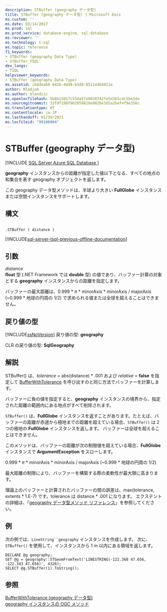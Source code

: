 ```yaml
---
description: STBuffer (geography データ型)
title: STBuffer (geography データ型) | Microsoft Docs
ms.custom: ''
ms.date: 03/14/2017
ms.prod: sql
ms.prod_service: database-engine, sql-database
ms.reviewer: ''
ms.technology: t-sql
ms.topic: reference
f1_keywords:
- STBuffer (geography Data Type)
- STBuffer_TSQL
dev_langs:
- TSQL
helpviewer_keywords:
- STBuffer (geography Data Type)
ms.assetid: cb4deab8-642b-44d9-b3d9-85114d64021e
author: MladjoA
ms.author: mlandzic
ms.openlocfilehash: 5b8b15017c53da5fe6020742fe5d3b5cdc5be1da
ms.sourcegitcommit: 33f0f190f962059826e002be165a2bef4f9e350c
ms.translationtype: HT
ms.contentlocale: ja-JP
ms.lasthandoff: 01/30/2021
ms.locfileid: "99186004"
---
```

# <a name="stbuffer-geography-data-type"></a>STBuffer (geography データ型)
[!INCLUDE [SQL Server Azure SQL Database ](../../includes/applies-to-version/sql-asdb.md)]

  **geography** インスタンスからの距離が指定した値以下となる、すべての地点の和集合を表す geography オブジェクトを返します。  
  
 この geography データ型メソッドは、半球より大きい **FullGlobe** インスタンスまたは空間インスタンスをサポートします。  
  
## <a name="syntax"></a>構文  
  
```  
  
.STBuffer ( distance )  
```  
  
[!INCLUDE[sql-server-tsql-previous-offline-documentation](../../includes/sql-server-tsql-previous-offline-documentation.md)]

## <a name="arguments"></a>引数
 *distance*  
 **float** 型 (.NET Framework では **double** 型) の値であり、バッファー計算の対象とする **geography** インスタンスからの距離を指定します。  
  
 バッファーの最大距離は、0.999 \* *π* * minorAxis \* minorAxis / majorAxis (~0.999 \* 地球の円周の 1/2) で求められる値または全球を超えることはできません。  
  
## <a name="return-types"></a>戻り値の型  
 [!INCLUDE[ssNoVersion](../../includes/ssnoversion-md.md)] 戻り値の型: **geography**  
  
 CLR の戻り値の型: **SqlGeography**  
  
## <a name="remarks"></a>解説  
 STBuffer() は、*tolerance* = abs(distance) \* .001 および *relative* = **false** を指定して [BufferWithTolerance](../../t-sql/spatial-geography/bufferwithtolerance-geography-data-type.md) を呼び出すのと同じ方法でバッファーを計算します。  
  
 バッファーに負の値を指定すると、**geography** インスタンスの境界から、指定された距離の範囲内にある地点がすべて削除されます。  
  
 `STBuffer()` は、**FullGlobe** インスタンスを返すことがあります。たとえば、バッファーの距離が赤道から極地までの距離を超えている場合、`STBuffer()` は 2 つの極地の **FullGlobe** インスタンスを返します。 バッファーは全球を超えることはできません。  
  
 このメソッドは、バッファーの距離が次の制限値を超えている場合、**FullGlobe** インスタンスで **ArgumentException** をスローします。  
  
 0.999 \* *π* * minorAxis \* minorAxis / majorAxis (~0.999 \* 地球の円周の 1/2)  
  
 最大距離の制限により、バッファーを構築する際の柔軟性が最大限に高まります。  
  
 理論上のバッファーと計算されたバッファーの間の誤差は、max(tolerance, extents * 1.E-7) です。tolerance は distance \* .001 になります。 エクステントの詳細は、「[geography データ型メソッド リファレンス](./stequals-geography-data-type.md)」を参照してください。  
  
## <a name="examples"></a>例  
 次の例では、`LineString``geography` インスタンスを作成します。 次に、`STBuffer()` を使用して、インスタンスから 1 m 以内にある領域を返します。  
  
```  
DECLARE @g geography;  
SET @g = geography::STGeomFromText('LINESTRING(-122.360 47.656, -122.343 47.656)', 4326);  
SELECT @g.STBuffer(1).ToString();  
```  
  
## <a name="see-also"></a>参照  
 [BufferWithTolerance &#40;geography データ型&#41;](../../t-sql/spatial-geography/bufferwithtolerance-geography-data-type.md)   
 [geography インスタンスの OGC メソッド](../../t-sql/spatial-geography/ogc-methods-on-geography-instances.md)  
  
